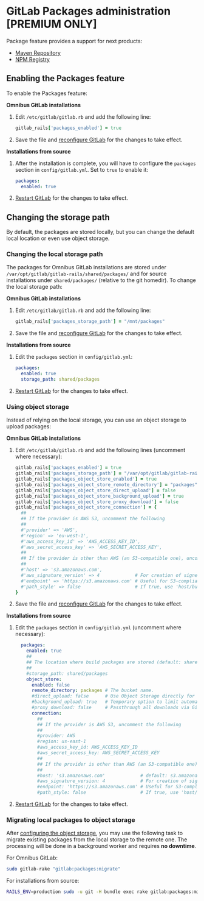 # GitLab Packages administration **[PREMIUM ONLY]**

Package feature provides a support for next products:

* [Maven Repository](maven_repository.md)
* [NPM Registry](npm_registry.md)

## Enabling the Packages feature

To enable the Packages feature:

**Omnibus GitLab installations**

1. Edit `/etc/gitlab/gitlab.rb` and add the following line:

    ```ruby
    gitlab_rails['packages_enabled'] = true
    ```

1. Save the file and [reconfigure GitLab][] for the changes to take effect.

**Installations from source**

1. After the installation is complete, you will have to configure the `packages`
   section in `config/gitlab.yml`. Set to `true` to enable it:

      ```yaml
      packages:
        enabled: true
      ```
1. [Restart GitLab] for the changes to take effect.

## Changing the storage path

By default, the packages are stored locally, but you can change the default
local location or even use object storage.

### Changing the local storage path

The packages for Omnibus GitLab installations are stored under
`/var/opt/gitlab/gitlab-rails/shared/packages/` and for source
installations under `shared/packages/` (relative to the git homedir).
To change the local storage path:

**Omnibus GitLab installations**

1. Edit `/etc/gitlab/gitlab.rb` and add the following line:

    ```ruby
    gitlab_rails['packages_storage_path'] = "/mnt/packages"
    ```

1. Save the file and [reconfigure GitLab][] for the changes to take effect.

**Installations from source**

1. Edit the `packages` section in `config/gitlab.yml`:

      ```yaml
      packages:
        enabled: true
        storage_path: shared/packages
      ```
1. [Restart GitLab] for the changes to take effect.

### Using object storage

Instead of relying on the local storage, you can use an object storage to
upload packages:

**Omnibus GitLab installations**

1. Edit `/etc/gitlab/gitlab.rb` and add the following lines (uncomment where
   necessary):

    ```ruby
    gitlab_rails['packages_enabled'] = true
    gitlab_rails['packages_storage_path'] = "/var/opt/gitlab/gitlab-rails/shared/packages"
    gitlab_rails['packages_object_store_enabled'] = true
    gitlab_rails['packages_object_store_remote_directory'] = "packages" # The bucket name.
    gitlab_rails['packages_object_store_direct_upload'] = false         # Use Object Storage directly for uploads instead of background uploads if enabled (Default: false).
    gitlab_rails['packages_object_store_background_upload'] = true      # Temporary option to limit automatic upload (Default: true).
    gitlab_rails['packages_object_store_proxy_download'] = false        # Passthrough all downloads via GitLab instead of using Redirects to Object Storage.
    gitlab_rails['packages_object_store_connection'] = {
      ##
      ## If the provider is AWS S3, uncomment the following
      ##
      #'provider' => 'AWS',
      #'region' => 'eu-west-1',
      #'aws_access_key_id' => 'AWS_ACCESS_KEY_ID',
      #'aws_secret_access_key' => 'AWS_SECRET_ACCESS_KEY',
      ##
      ## If the provider is other than AWS (an S3-compatible one), uncomment the following
      ##
      #'host' => 's3.amazonaws.com',
      #'aws_signature_version' => 4             # For creation of signed URLs. Set to 2 if provider does not support v4.
      #'endpoint' => 'https://s3.amazonaws.com' # Useful for S3-compliant services such as DigitalOcean Spaces.
      #'path_style' => false                    # If true, use 'host/bucket_name/object' instead of 'bucket_name.host/object'.
    }
    ```

1. Save the file and [reconfigure GitLab][] for the changes to take effect.

**Installations from source**

1. Edit the `packages` section in `config/gitlab.yml` (uncomment where necessary):

    ```yaml
      packages:
        enabled: true
        ##
        ## The location where build packages are stored (default: shared/packages).
        ##
        #storage_path: shared/packages
        object_store:
          enabled: false
          remote_directory: packages # The bucket name.
          #direct_upload: false      # Use Object Storage directly for uploads instead of background uploads if enabled (Default: false).
          #background_upload: true   # Temporary option to limit automatic upload (Default: true).
          #proxy_download: false     # Passthrough all downloads via GitLab instead of using Redirects to Object Storage.
          connection:
            ##
            ## If the provider is AWS S3, uncomment the following
            ##
            #provider: AWS
            #region: us-east-1
            #aws_access_key_id: AWS_ACCESS_KEY_ID
            #aws_secret_access_key: AWS_SECRET_ACCESS_KEY
            ##
            ## If the provider is other than AWS (an S3-compatible one), uncomment the following
            ##
            #host: 's3.amazonaws.com'             # default: s3.amazonaws.com.
            #aws_signature_version: 4             # For creation of signed URLs. Set to 2 if provider does not support v4.
            #endpoint: 'https://s3.amazonaws.com' # Useful for S3-compliant services such as DigitalOcean Spaces.
            #path_style: false                    # If true, use 'host/bucket_name/object' instead of 'bucket_name.host/object'.
    ```

1. [Restart GitLab] for the changes to take effect.

### Migrating local packages to object storage

After [configuring the object storage](#using-object-storage), you may use the
following task to migrate existing packages from the local storage to the remote one.
The processing will be done in a background worker and requires **no downtime**.

For Omnibus GitLab:

```sh
sudo gitlab-rake "gitlab:packages:migrate"
```

For installations from source:

```bash
RAILS_ENV=production sudo -u git -H bundle exec rake gitlab:packages:migrate
```

[reconfigure gitlab]: restart_gitlab.md#omnibus-gitlab-reconfigure "How to reconfigure Omnibus GitLab"
[restart gitlab]: restart_gitlab.md#omnibus-gitlab-reconfigure "How to reconfigure Omnibus GitLab"
